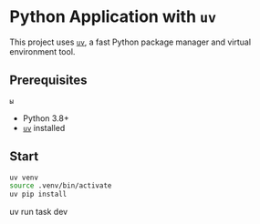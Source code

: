# Python Application with `uv`

This project uses [`uv`](https://github.com/astral-sh/uv), a fast Python package manager and virtual environment tool.

## Prerequisites
    ы
- Python 3.8+
- [`uv`](https://github.com/astral-sh/uv) installed

## Start

```bash
uv venv
source .venv/bin/activate
uv pip install


```
uv run task dev
```
